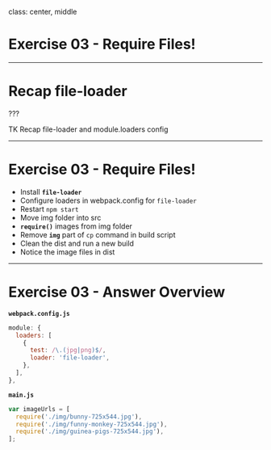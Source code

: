 class: center, middle

# Exercise 03 - Require Files!

---

# Recap file-loader

???

TK Recap file-loader and module.loaders config

---

# Exercise 03 - Require Files!

- Install **`file-loader`**
- Configure loaders in webpack.config for `file-loader`
- Restart `npm start`
- Move img folder into src
- **`require()`** images from img folder
- Remove **`img`** part of `cp` command in build script
- Clean the dist and run a new build
- Notice the image files in dist

---

# Exercise 03 - Answer Overview

**`webpack.config.js`**

```js
module: {
  loaders: [
    {
      test: /\.(jpg|png)$/,
      loader: 'file-loader',
    },
  ],
},
```

**`main.js`**

```js
var imageUrls = [
  require('./img/bunny-725x544.jpg'),
  require('./img/funny-monkey-725x544.jpg'),
  require('./img/guinea-pigs-725x544.jpg'),
];
```
